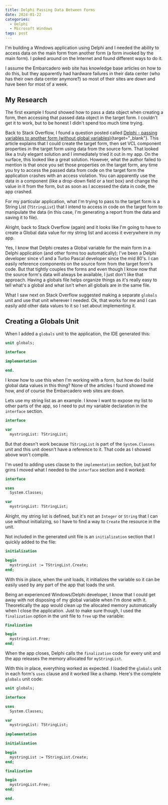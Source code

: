 ```yaml
---
title: Delphi Passing Data Between Forms
date: 2024-01-22
categories:
  - Delphi
  - Microsoft Windows
tags: post
---
```


I'm building a Windows application using Delphi and I needed the ability to access data on the main form from another form (a form invoked by the main form). I poked around on the Internet and found different ways to do it. 

I assume the Embarcadero web site has knowledge base articles on how to do this, but they apparently had hardware failures in their data center (who has their own data center anymore?) so most of their sites are down and have been for most of a week.

## My Research

The first example I found showed how to pass a data object when creating a form, then accessing that passed data object in the target form. I couldn't get it to work, but to be honest I didn't spend too much time trying.

Back to Stack Overflow, I found a question posted called [Delphi - passing variables to another form (without global variables)](https://stackoverflow.com/questions/65701313/delphi-passing-variables-to-another-form-without-global-variables){target="_blank"}. This article explains that I could create the target form, then set VCL component properties in the target form using data from the source form. That looked like a truly elegant solution and I immediately tried it out in my app. On the surface, this looked like a great solution. However, what the author failed to mention is that once you set those properties on the target form, any time you try to access the passed data from code on the target form the application crashes with an access violation. You can apparently use the data in a component (like a drop-down field or a text box) and change the value in it from the form, but as soon as I accessed the data in code, the app crashed.

For my particular application, what I'm trying to pass to the target form is a String List (`TStringList`) that I intend to access in code on the target form to manipulate the data (in this case, I'm generating a report from the data and saving it to file).

Alright, back to Stack Overflow (again) and it looks like I'm going to have to create a Global data value for my string list and access it everywhere in my app. 

Yes, I know that Delphi creates a Global variable for the main form in a Delphi application (and other forms too automatically); I've been a Delphi developer since v1 and a Turbo Pascal developer since the mid 80's. I can easily reference components on the source form from the target form's code. But that tightly couples the forms and even though I know now that the source form's data will always be available, I just don't like that approach. Having a globals file helps organize things as it's really easy to tell what's a global and what isn't when all globals are in the same file.

What I saw next on Stack Overflow suggested making a separate `globals` unit and use that unit wherever I needed.  Ok, that works for me and I can easily add other data values to it so I set about implementing it.
## Creating a Globals Unit

When I added a `globals` unit to the application, the IDE generated this:

```pascal
unit globals;

interface
  
implementation

end.
```

I know how to use this when I'm working with a form, but how do I build global data values in this thing? None of the articles I found showed me how, and of course the Embarcadero web sites are down.

Lets use my string list as an example. I know I want to expose my list to other parts of the app, so I need to put my variable declaration in the `interface` section.

```pascal
interface

var
  mystringList: TStringList;
```

But that doesn't work because `TStringList` is part of the `System.Classes` unit and this unit doesn't have a reference to it.  That code as I showed above won't compile.

I'm used to adding uses clause to the `implementation` section, but just for grins I moved what I needed to the `interface` section and it worked:

```pascal
interface

uses
  System.Classes;

var
  mystringList: TStringList;
```

Alright, my string list is defined, but it's not an `Integer` or `String` that I can use without initializing, so I have to find a way to `Create` the resource in the unit.

Not included in the generated unit file is an `initialization` section that I quickly added to the file:

```pascal
initialization

begin
  mystringList := TStringList.Create;
end;
```

With this in place, when the unit loads, it initializes the variable so it can be easily used by any part of the app that loads the unit.

Being an experienced Windows/Delphi developer, I know that I could get away with not disposing of my global variable when I'm done with it. Theoretically the app would clean up the allocated memory automatically when I close the application. Just to make sure though, I used the `finalization` option in the unit file to `free` up the variable:

```pascal
Finalization

begin
  mystringList.Free;
end;
```

When the app closes, Delphi calls the `finalization` code for every unit and the app releases the memory allocated for `myStringList`. 

With this in place, everything worked as expected. I loaded the `globals` unit in each form's `uses` clause and it worked like a champ. Here's the complete `globals` unit code:

```pascal
unit globals;

interface

uses
  System.Classes;

var
  mystringList: TStringList;
  
implementation

initialization

begin
  mystringList := TStringList.Create;
end;

finalization

begin
  mystringList.Free;
end;

end.
```
